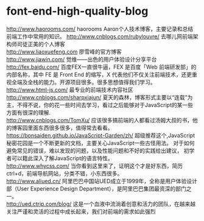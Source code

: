 # font-end-high-quality-blog

http://www.haorooms.com/  haorooms
Aaron个人技术博客，主要记录和总结前端工作中常用的知识。
http://www.cnblogs.com/rubylouvre/ 
去哪儿网前端架构师司徒正美的个人博客<br>
http://www.liaoxuefeng.com
廖雪峰的官方博客<br>
http://www.jiawin.com/
觉维——出色的用户体验设计分享平台<br>
http://fex.baidu.com/ 百度FEX一直很牛逼，FEX 是百度「Web 前端研发部」的内部名称，其中 FE 是 Front End 的缩写，X 代表他们不仅关注前端技术，还更重视全端及全栈的能力。开源项目很多。很多思想值得我们学习。<br>
http://www.html-js.com/  最专业的前端技术内容社区<br>
http://www.cnblogs.com/sharpxiajun/ 夏天的森林，博客形式主要以“连载”为主，不得不说，你的花一些时间去学习，看过之后能够对于JavaScript的某一些方面有很深的理解.<br>
http://www.cnblogs.com/TomXu/   应该很多搞前端的人都看过汤姆大叔的书，他的博客园里面东西很多很多，值得常去看看。<br>
https://bonsaiden.github.io/JavaScript-Garden/zh/  超级推荐这个,JavaScript秘密花园是一个不断更新的文档，主要关心JavaScript一些古怪用法。 对于如何避免常见的错误，难以发现的问题，以及性能问题和不好的实践给出建议， 初学者可以籍此深入了解JavaScript的语言特性。<br>
http://www.whycss.com/   当你看到这里来了，证明这个才是好东西，简历ctrl+d，前端导航网站，分类不错，小东西很多。<br>
http://www.aliued.cn/   阿里巴巴中国站UED成立于1999年，全称是用户体验设计部（User Experience Design Department），是阿里巴巴集团最资深的部门之一。<br>
http://ued.ctrip.com/blog/   这是一个血液中流淌着创意和活力的团队，在越来越关注严谨和灵活的过程中成长起来，我们对前端的需求如此强烈
